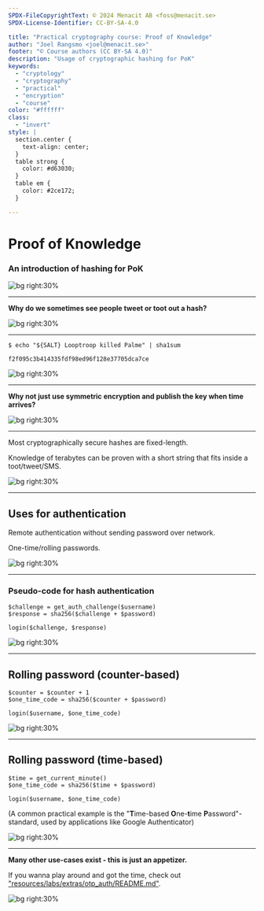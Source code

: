 ```yaml
---
SPDX-FileCopyrightText: © 2024 Menacit AB <foss@menacit.se>
SPDX-License-Identifier: CC-BY-SA-4.0

title: "Practical cryptography course: Proof of Knowledge"
author: "Joel Rangsmo <joel@menacit.se>"
footer: "© Course authors (CC BY-SA 4.0)"
description: "Usage of cryptographic hashing for PoK"
keywords:
  - "cryptology"
  - "cryptography"
  - "practical"
  - "encryption"
  - "course"
color: "#ffffff"
class:
  - "invert"
style: |
  section.center {
    text-align: center;
  }
  table strong {
    color: #d63030;
  }
  table em {
    color: #2ce172;
  }

---
```

<!-- _footer: "%ATTRIBUTION_PREFIX% David Revoy (CC BY 3.0)" -->
# Proof of Knowledge
### An introduction of hashing for PoK

![bg right:30%](images/15-airship.jpg)

---
<!-- _footer: "%ATTRIBUTION_PREFIX% David Revoy (CC BY 3.0)" -->
**Why do we sometimes see
people tweet or toot out a hash?**

![bg right:30%](images/15-airship.jpg)

---
<!-- _footer: "%ATTRIBUTION_PREFIX% Jesse James (CC BY 2.0)" -->
```
$ echo "${SALT} Looptroop killed Palme" | sha1sum

f2f095c3b414335fdf98ed96f128e37705dca7ce
```

![bg right:30%](images/15-party.jpg)

---
<!-- _footer: "%ATTRIBUTION_PREFIX% Kurayba (CC BY-SA 2.0)" -->
**Why not just use symmetric encryption
and publish the key when time arrives?**

![bg right:30%](images/15-pyramids.jpg)

---
<!-- _footer: "%ATTRIBUTION_PREFIX% Halfrain (CC BY-SA 2.0)" -->
Most cryptographically secure hashes
are fixed-length.  
  
Knowledge of terabytes can be proven with a short string that fits inside a toot/tweet/SMS.

![bg right:30%](images/15-boat_sundown.jpg)

---
<!-- _footer: "%ATTRIBUTION_PREFIX% William Warby (CC BY 2.0)" -->
## Uses for authentication
Remote authentication without
sending password over network.  
  
One-time/rolling passwords.

![bg right:30%](images/15-sphere.jpg)

---
<!-- _footer: "%ATTRIBUTION_PREFIX% Bruno Cordioli (CC BY 2.0)" -->
### Pseudo-code for hash authentication
```
$challenge = get_auth_challenge($username)
$response = sha256($challenge + $password)

login($challenge, $response)
```

![bg right:30%](images/15-capsule_house.jpg)

---
<!-- _footer: "%ATTRIBUTION_PREFIX% Rick Harris (CC BY-SA 2.0)" -->
## Rolling password (counter-based)
```
$counter = $counter + 1
$one_time_code = sha256($counter + $password)

login($username, $one_time_code)
```

![bg right:30%](images/15-car.jpg)

---
<!-- _footer: "%ATTRIBUTION_PREFIX% Halfrain (CC BY-SA 2.0)" -->
## Rolling password (time-based)
```
$time = get_current_minute()
$one_time_code = sha256($time + $password)

login($username, $one_time_code)
```

(A common practical example is the
"**T**ime-based **O**ne-**t**ime **P**assword"-standard,
used by applications like Google Authenticator)

![bg right:30%](images/15-atomic_clock.jpg)

---
<!-- _footer: "%ATTRIBUTION_PREFIX% Lars Juhl Jensen (CC BY 2.0)" -->
**Many other use-cases exist -
this is just an appetizer.**  
  
If you wanna play around
and got the time, check out
["resources/labs/extras/otp\_auth/README.md"](%RESOURCES_ARCHIVE%).  

![bg right:30%](images/15-panda.jpg)
